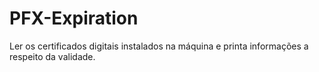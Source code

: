 # PFX-Expiration
Ler os certificados digitais instalados na máquina e printa informações a respeito da validade.
